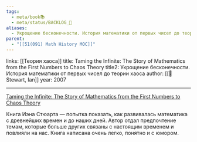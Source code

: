 ```yaml
---
tags:
  - meta/book📚
  - meta/status/BACKLOG_🌰
aliases:
  - Укрощение бесконечности. История математики от первых чисел до теории хаоса
parent:
  - "[[51(091) Math History MOC]]"
---
```

links: [[Теория хаоса]]
title: Taming the Infinite: The Story of Mathematics from the First Numbers to Chaos Theory
title2: Укрощение бесконечности. История математики от первых чисел до теории хаоса
author: [[👤 Stewart, Ian]]
year: 2007

---

[Taming the Infinite: The Story of Mathematics from the First Numbers to Chaos Theory](https://www.goodreads.com/book/show/6963933-taming-the-infinite)

Книга Иэна Стюарта — попытка показать, как развивалась математика с древнейших времен и до наших дней. Автор отдал предпочтение темам, которые больше других связаны с настоящим временем и повлияли на нас. Книга написана очень легко, понятно и с юмором.

